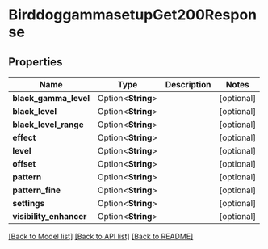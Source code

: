 # BirddoggammasetupGet200Response

## Properties

Name | Type | Description | Notes
------------ | ------------- | ------------- | -------------
**black_gamma_level** | Option<**String**> |  | [optional]
**black_level** | Option<**String**> |  | [optional]
**black_level_range** | Option<**String**> |  | [optional]
**effect** | Option<**String**> |  | [optional]
**level** | Option<**String**> |  | [optional]
**offset** | Option<**String**> |  | [optional]
**pattern** | Option<**String**> |  | [optional]
**pattern_fine** | Option<**String**> |  | [optional]
**settings** | Option<**String**> |  | [optional]
**visibility_enhancer** | Option<**String**> |  | [optional]

[[Back to Model list]](../README.md#documentation-for-models) [[Back to API list]](../README.md#documentation-for-api-endpoints) [[Back to README]](../README.md)


